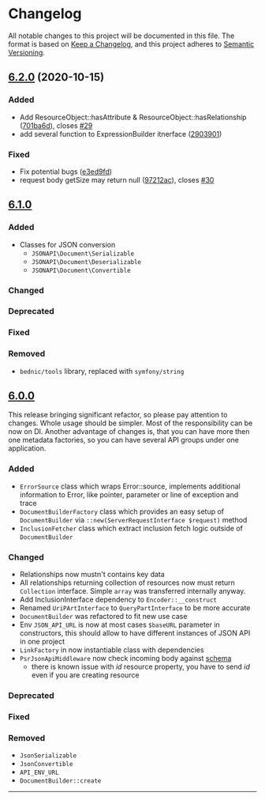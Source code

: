 # Changelog

All notable changes to this project will be documented in this file.
The format is based on [Keep a Changelog](https://keepachangelog.com/en/1.0.0/),
and this project adheres to [Semantic Versioning](https://semver.org/spec/v2.0.0.html).

## [6.2.0](https://gitlab.com/bednic/json-api/compare/6.1.0...6.2.0) (2020-10-15)


### Added

* Add ResourceObject::hasAttribute & ResourceObject::hasRelationship ([701ba6d](https://gitlab.com/bednic/json-api/commit/701ba6d9a9cd7f9d22fa4fe532d464146b123905)), closes [#29](https://gitlab.com/bednic/json-api/issues/29)
* add several function to ExpressionBuilder itnerface ([2903901](https://gitlab.com/bednic/json-api/commit/290390177081dcd604d89dd7ca6b3f7d2150120f))


### Fixed

* Fix potential bugs ([e3ed9fd](https://gitlab.com/bednic/json-api/commit/e3ed9fd0a488cddc0b1d1e8e127d3abd6422e29c))
* request body getSize may return null ([97212ac](https://gitlab.com/bednic/json-api/commit/97212ac2ba5b08c87ceafac8c3be12bab14c7a83)), closes [#30](https://gitlab.com/bednic/json-api/issues/30)

## [6.1.0]

### Added
* Classes for JSON conversion
    * `JSONAPI\Document\Serializable`
    * `JSONAPI\Document\Deserializable`
    * `JSONAPI\Document\Convertible`

### Changed

### Deprecated

### Fixed

### Removed
* `bednic/tools` library, replaced with `symfony/string`


## [6.0.0]
This release bringing significant refactor, so please pay attention to changes. Whole usage should be simpler.
Most of the responsibility can be now on DI. Another advantage of changes is, that you can have more then one
metadata factories, so you can have several API groups under one application.

### Added
* `ErrorSource` class which wraps Error::source, implements additional information to Error,
like pointer, parameter or line of exception and trace
* `DocumentBuilderFactory` class which provides an easy setup of `DocumentBuilder`
via `::new(ServerRequestInterface $request)` method
* `InclusionFetcher` class which extract inclusion fetch logic outside of `DocumentBuilder`

### Changed
* Relationships now mustn't contains key data
* All relationships returning collection of resources now must return `Collection` interface.
Simple `array` was transferred internally anyway.
* Add InclusionInterface dependency to `Encoder::__construct`
* Renamed `UriPArtInterface` to `QueryPartInterface` to be more accurate
* `DocumentBuilder` was refactored to fit new use case
* Env `JSON_API_URL` is now at most cases `$baseURL` parameter in constructors, this should allow to
have different instances of JSON API in one project
* `LinkFactory` in now instantiable class with dependencies
* `PsrJsonApiMiddleware` now check incoming body against [schema](http://json-schema.org/draft-06/schema#)
    * there is known issue with *id* resource property, you have to send *id* even if you are creating resource

### Deprecated

### Fixed

### Removed
* `JsonSerializable`
* `JsonConvertible`
* `API_ENV_URL`
* `DocumentBuilder::create`


---
[Unreleased]: https://gitlab.com/bednic/json-api/compare/6.1.0...6.x
[6.1.0]: https://gitlab.com/bednic/json-api/compare/6.0.0...6.1.0
[6.0.0]: https://gitlab.com/bednic/json-api/compare/5.1.7...6.0.0
